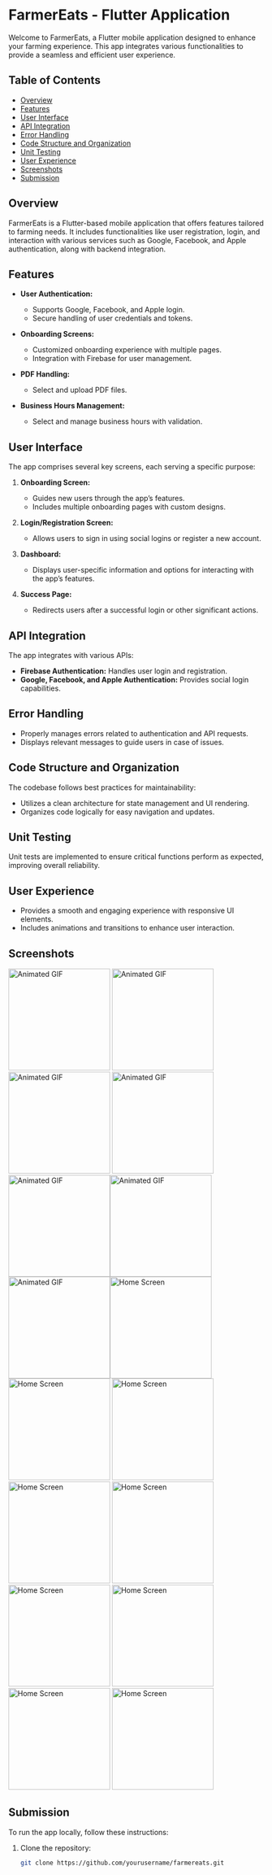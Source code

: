# FarmerEats - Flutter Application

Welcome to FarmerEats, a Flutter mobile application designed to enhance your farming experience. This app integrates various functionalities to provide a seamless and efficient user experience.

## Table of Contents

- [Overview](#overview)
- [Features](#features)
- [User Interface](#user-interface)
- [API Integration](#api-integration)
- [Error Handling](#error-handling)
- [Code Structure and Organization](#code-structure-and-organization)
- [Unit Testing](#unit-testing)
- [User Experience](#user-experience)
- [Screenshots](#screenshots)
- [Submission](#submission)

## Overview

FarmerEats is a Flutter-based mobile application that offers features tailored to farming needs. It includes functionalities like user registration, login, and interaction with various services such as Google, Facebook, and Apple authentication, along with backend integration.

## Features

- **User Authentication:**
  - Supports Google, Facebook, and Apple login.
  - Secure handling of user credentials and tokens.

- **Onboarding Screens:**
  - Customized onboarding experience with multiple pages.
  - Integration with Firebase for user management.

- **PDF Handling:**
  - Select and upload PDF files.

- **Business Hours Management:**
  - Select and manage business hours with validation.

## User Interface

The app comprises several key screens, each serving a specific purpose:

1. **Onboarding Screen:**
   - Guides new users through the app’s features.
   - Includes multiple onboarding pages with custom designs.

2. **Login/Registration Screen:**
   - Allows users to sign in using social logins or register a new account.

3. **Dashboard:**
   - Displays user-specific information and options for interacting with the app’s features.

4. **Success Page:**
   - Redirects users after a successful login or other significant actions.

## API Integration

The app integrates with various APIs:
- **Firebase Authentication:** Handles user login and registration.
- **Google, Facebook, and Apple Authentication:** Provides social login capabilities.

## Error Handling

- Properly manages errors related to authentication and API requests.
- Displays relevant messages to guide users in case of issues.

## Code Structure and Organization

The codebase follows best practices for maintainability:
- Utilizes a clean architecture for state management and UI rendering.
- Organizes code logically for easy navigation and updates.

## Unit Testing

Unit tests are implemented to ensure critical functions perform as expected, improving overall reliability.

## User Experience

- Provides a smooth and engaging experience with responsive UI elements.
- Includes animations and transitions to enhance user interaction.

## Screenshots

<img src="/screenshots/0.gif" alt="Animated GIF" width="200"/> <img src="/screenshots/1.gif" alt="Animated GIF" width="200"/>
 <img src="/screenshots/google.gif" alt="Animated GIF" width="200"/> <img src="/screenshots/fb.gif" alt="Animated GIF" width="200"/>
<img src="/screenshots/2.gif" alt="Animated GIF" width="200"/><img src="/screenshots/3.gif" alt="Animated GIF" width="200"/>
<img src="/screenshots/4.gif" alt="Animated GIF" width="200"/><img src="/screenshots/onboard1.jpg" alt="Home Screen" width="200"/>
<img src="/screenshots/login.jpg" alt="Home Screen" width="200"/> <img src="/screenshots/signup1.jpg" alt="Home Screen" width="200"/> 
<img src="/screenshots/signup2.jpg" alt="Home Screen" width="200"/> <img src="/screenshots/verification no file.jpg" alt="Home Screen" width="200"/>
<img src="/screenshots/verification file added.jpg" alt="Home Screen" width="200"/> <img src="/screenshots/resetpassword.jpg" alt="Home Screen" width="200"/>
<img src="/screenshots/phonenumber.jpg" alt="Home Screen" width="200"/> <img src="/screenshots/success.jpg" alt="Home Screen" width="200"/>
## Submission

To run the app locally, follow these instructions:

1. Clone the repository:

   ```bash
   git clone https://github.com/yourusername/farmereats.git
